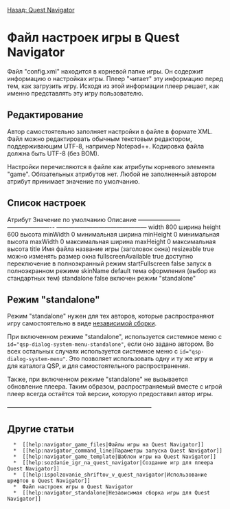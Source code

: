[Назад: Quest Navigator](../navigator)

# Файл настроек игры в Quest Navigator

Файл "config.xml" находится в корневой папке игры. Он содержит информацию о настройках игры. Плеер "читает" эту информацию перед тем, как загрузить игру. Исходя из этой информации плеер решает, как именно представлять эту игру пользователю.

## Редактирование

Автор самостоятельно заполняет настройки в файле в формате XML. Файл можно редактировать обычным текстовым редактором, поддерживающим UTF-8, например Notepad++. Кодировка файла должна быть UTF-8 (без BOM).

Настройки перечисляются в файле как атрибуты корневого элемента "game". Обязательных атрибутов нет. Любой не заполненный автором атрибут принимает значение по умолчанию.

## Список настроек

  Атрибут               Значение по умолчанию   Описание
  ——————— ———————-- ———————————————
  width                 800                     ширина
  height                600                     высота
  minWidth              0                       минимальная ширина
  minHeight             0                       минимальная высота
  maxWidth              0                       максимальная ширина
  maxHeight             0                       максимальная высота
  title                 Имя файла               название игры (заголовок окна)
  resizeable            true                    можно изменять размер окна
  fullscreenAvailable   true                    доступно переключение в полноэкранный режим
  startFullscreen       false                   запуск в полноэкранном режиме
  skinName              default                 тема оформления (выбор из стандартных тем)
  standalone            false                   включен режим "standalone"

## Режим "standalone"

Режим "standalone" нужен для тех авторов, которые распространяют игру самостоятельно в виде [независимой сборки](navigator_standalone).

При включенном режиме "standalone", используется системное меню с `id="qsp-dialog-system-menu-standalone"`, если оно задано автором. Во всех остальных случаях используется системное меню с `id="qsp-dialog-system-menu"`. Это позволяет использовать одну и ту же игру и для каталога QSP, и для самостоятельного распространения.

Также, при включенном режиме "standalone" не вызывается обновление плеера. Таким образом, распространяемый вместе с игрой плеер всегда остаётся той версии, которую предоставил автор игры.

————————————————————————

## Другие статьи

      *  [[help:navigator_game_files|Файлы игры на Quest Navigator]]
      *  [[help:navigator_command_line|Параметры запуска Quest Navigator]]
      *  [[help:navigator_game_template|Шаблон игры на Quest Navigator]]
      *  [[help:sozdanie_igr_na_quest_navigator|Создание игр для плеера Quest Navigator]]
      *  [[help:ispolzovanie_shriftov_v_quest_navigator|Использование шрифтов в Quest Navigator]]
      *  Файл настроек игры в Quest Navigator
      *  [[help:navigator_standalone|Независимая сборка игры для Quest Navigator]]
